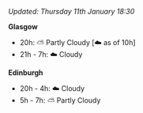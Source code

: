 *Updated: Thursday 11th January 18:30*

**Glasgow**

* 20h: :partly_sunny: Partly Cloudy [:cloud: as of 10h]
* 21h - 7h: :cloud: Cloudy

**Edinburgh**

* 20h - 4h: :cloud: Cloudy
* 5h - 7h: :partly_sunny: Partly Cloudy
